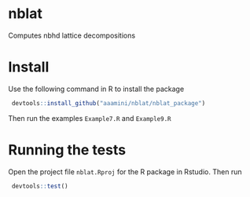 # nblat
Computes nbhd lattice decompositions

# Install
Use the following command in R to install the package
```r
 devtools::install_github("aaamini/nblat/nblat_package")
```
Then run the examples `Example7.R` and `Example9.R`

# Running the tests
Open the project file `nblat.Rproj` for the R package in Rstudio. Then run
```r
 devtools::test()
```
